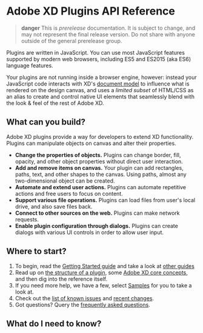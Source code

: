 # Adobe XD Plugins API Reference

> **danger**
> This is _prerelease_ documentation. It is subject to change, and may not represent the final release version. Do not share with anyone outside of the general prerelease group.

Plugins are written in JavaScript. You can use most JavaScript features supported by modern web browsers, including ES5 and ES2015 (aka ES6) language features.

Your plugins are not running inside a browser engine, however: instead your JavaScript code interacts with XD's [document model](./reference/core/scenegraph) to
influence what is rendered on the design canvas, and uses a _limited subset_ of HTML/CSS as an alias to create and control native UI elements that
seamlessly blend with the look & feel of the rest of Adobe XD.

## What can you build?
Adobe XD plugins provide a way for developers to extend XD functionality. Plugins can manipulate objects on canvas and alter their properties.

- **Change the properties of objects.** Plugins can change border, fill, opacity, and other object properties without direct user interaction.
- **Add and remove items on canvas.** Your plugin can add rectangles, paths, text, and other shapes to the canvas. Using paths, almost any two-dimensional object can be created.
- **Automate and extend user actions.** Plugins can automate repetitive actions and free users to focus on content.
- **Support various file operations.** Plugins can load files from user's local drive, and also save files back.
- **Connect to other sources on the web.** Plugins can make network requests.
- **Enable plugin configuration through dialogs.** Plugins can create dialogs with various UI controls in order to allow user input.

## Where to start?
1. To begin, read the [Getting Started guide](./Guides/getting-started-guide/README.md) and take a look at [other guides](./Guides/index.md)
1. Read up on [the structure of a plugin](./reference/structure/index.md), some [Adobe XD core concepts](./reference/core/index.md), and then dig into the reference itself.
1. If you need more help, we have a few, select [Samples](https://github.com/AdobeXD/Plugin-Samples) for you to take a look at.
1. Check out the [list of known issues](./known-issues.md) and [recent changes](./changes.md).
1. Got questions? Query the [frequently asked questions](./faq.md).

## What do I need to know?